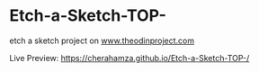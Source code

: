 # Etch-a-Sketch-TOP-
etch a sketch project on www.theodinproject.com

Live Preview:
https://cherahamza.github.io/Etch-a-Sketch-TOP-/